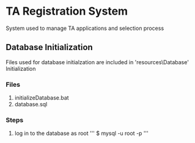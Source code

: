 # TA Registration System

System used to manage TA applications and selection process

## Database Initialization

Files used for database initialzation are included in 'resources\Database' Initialization

### Files
1. initializeDatabase.bat
2. database.sql

### Steps
1. log in to the database as root
'''
$ mysql -u root -p
'''
